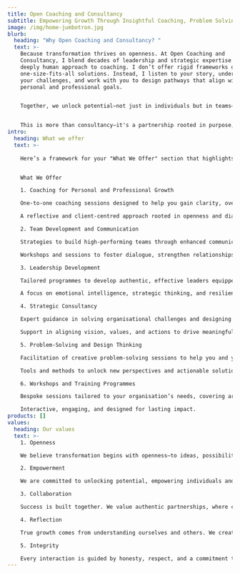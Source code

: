 ```yaml
---
title: Open Coaching and Consultancy
subtitle: Empowering Growth Through Insightful Coaching, Problem Solving, and Strategy
image: /img/home-jumbotron.jpg
blurb:
  heading: "Why Open Coaching and Consultancy? "
  text: >-
    Because transformation thrives on openness. At Open Coaching and
    Consultancy, I blend decades of leadership and strategic expertise with a
    deeply human approach to coaching. I don’t offer rigid frameworks or
    one-size-fits-all solutions. Instead, I listen to your story, understand
    your challenges, and work with you to design pathways that align with your
    personal and professional goals.


    Together, we unlock potential—not just in individuals but in teams—by fostering dialogue, strengthening communication, and building cohesive, purpose-driven groups. Whether you're navigating complexity, enhancing team dynamics, or finding clarity in strategy, I’m here to empower growth through reflection, creativity, and thoughtful problem-solving.


    This is more than consultancy—it's a partnership rooted in purpose, openness, and the pursuit of meaningful change.
intro:
  heading: What we offer
  text: >-
    
    Here’s a framework for your "What We Offer" section that highlights your expertise in coaching, consultancy, and team development. Each offering can be tailored to your audience while showcasing your unique skills.


    What We Offer

    1. Coaching for Personal and Professional Growth

    One-to-one coaching sessions designed to help you gain clarity, overcome challenges, and achieve your personal or professional goals.

    A reflective and client-centred approach rooted in openness and dialogue.

    2. Team Development and Communication

    Strategies to build high-performing teams through enhanced communication, collaboration, and trust.

    Workshops and sessions to foster dialogue, strengthen relationships, and align teams with shared goals.

    3. Leadership Development

    Tailored programmes to develop authentic, effective leaders equipped to navigate complexity and inspire others.

    A focus on emotional intelligence, strategic thinking, and resilience.

    4. Strategic Consultancy

    Expert guidance in solving organisational challenges and designing innovative strategies.

    Support in aligning vision, values, and actions to drive meaningful change.

    5. Problem-Solving and Design Thinking

    Facilitation of creative problem-solving sessions to help you and your teams tackle complex challenges.

    Tools and methods to unlock new perspectives and actionable solutions.

    6. Workshops and Training Programmes

    Bespoke sessions tailored to your organisation’s needs, covering areas like communication, strategy, and personal development.

    Interactive, engaging, and designed for lasting impact.
products: []
values:
  heading: Our values
  text: >-
    1. Openness

    We believe transformation begins with openness—to ideas, possibilities, and perspectives. Our approach fosters trust, reflection, and honest dialogue.

    2. Empowerment

    We are committed to unlocking potential, empowering individuals and teams to take ownership of their growth, and creating lasting change.

    3. Collaboration

    Success is built together. We value authentic partnerships, where creativity and strategy meet shared purpose.

    4. Reflection

    True growth comes from understanding ourselves and others. We create the space for thoughtful reflection, leading to meaningful insights and actions.

    5. Integrity

    Every interaction is guided by honesty, respect, and a commitment to act in the best interests of those we work with.
---
```

